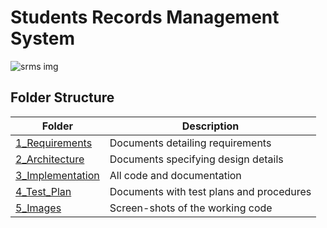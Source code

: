 # Students Records Management System 

![srms img](https://user-images.githubusercontent.com/86227942/160691999-b2979afc-49af-4fe8-97e4-6d441dd2877b.jpg)


## Folder Structure 
 
|  Folder  |  Description  |
|-----|-------|
| [1_Requirements](https://github.com/AdithyaaRavishankar/M1_March_2022/tree/main/1_Requirements) | Documents detailing requirements   |
| [2_Architecture]() |   Documents specifying design details   |
| [3_Implementation]() | All code and documentation |
| [4_Test_Plan]() | Documents with test plans and procedures  |
| [5_Images]() | Screen-shots of the working code  |
